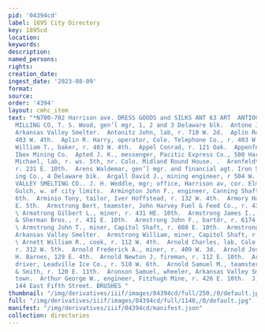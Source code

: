```yaml
---
pid: '04394cd'
label: 1895 City Directory
key: 1895cd
location: 
keywords: 
description: 
named_persons: 
rights: 
creation_date: 
ingest_date: '2023-08-09'
format: 
source: 
order: '4394'
layout: cmhc_item
text: "*N700-702 Harrison ave. DRESS GOODS and SILKS ANT 63 ART  ANTIOCH MINING AND
  MILLING CO, T. S. Wood, gen’l mgr, 1, 2 and 3 Delaware blk.  Antone Joseph, lab,
  Arkansas Valley Smelter.  Antonitz John, lab, r. 710 W. 2d.  Aplin Robert 8., r.
  403 W. 4th.  Aplin R. Harry, operator, Colo. Telephone Co., r. 403 W. 4th.  Aplin
  William T., baker, r. 403 W. 4th.  Appel Conrad, r. 121 Oak.  Appenfeller A., miner,
  Ibex Mining Co.  Apted J. K., messenger, Pacitic Express Co., 500 Harrison av.  Archer
  Michael, lab, r. ws. 5th, nr. Colo. Midland Round House. .  Arenfeldt Swan, miner,
  r. 231 E. 10th.  Arens Waldemar, gen’] mgr. and financial agt. Iron Silver Min-
  ing Co., 4 Delaware bik.  Argall David J., mining engineer, r 504 W. 3d.  ARKANSAS
  VALLEY SMELTING CO.. J. H. Weddle, mgr; office, Harrison av, cor. Elm; works, California
  Gulch, w. of city limits.  Armington John F., engineer, Canning Shaft, r. 112 W.
  6th.  Arminio Tony, tailor, Iver Hoffstead, r. 132 W. 4th.  Armory Hall, 140-142
  E. 5th.  Armstrong Bert, teamster, John Harvey Fuel & Feed Co., r. 431 E. 10th.
  \ Armatrong Gilbert L., miner, r. 431 HE. 10th.  Armstrong James I., teamster, Harker
  & Sherman Bros., r. 431 E. 10th.  Armstrong John F., bartdr, r. 6174 Harrison av.
  \ Armstrong John T., miner, Capitol Shaft, r. 608 E. 10th.  Armstrong R., helper,
  Arkansas Valley Smelter.  Armstrong William, miner, Capitol Shaft, r. 608 E. 10th.
  \ Arnett William R., cook, r. 112 W. 4th.  Arnold Charles, lab, Colo. Midland Ry.,
  r. 312 W. 5th.  Arnold Frederick A., miner, r. 409 W. 3d.  Arnold Joseph, lab, L.
  H. Barnes, 129 E. 4th.  Arnold Newton J, fireman, r. 112 E. 10th.  Arnold Oscar,
  driver, Leadville Ice Co., r. 510 W. 6th.  Arnold Samuel M., teamster, Reynolds
  & Smith, r. 120 E. 11th.  Aronson Samuel, wheeler, Arkansas Valley Smelter, r. Buck-
  town.  Arthur George W., engineer, Fitzhugh Mine, r. 426 E. 10th.  J, J. QUINN,
  144 East Fifth Street. BRUSHES "
thumbnail: "/img/derivatives/iiif/images/04394cd/full/250,/0/default.jpg"
full: "/img/derivatives/iiif/images/04394cd/full/1140,/0/default.jpg"
manifest: "/img/derivatives/iiif/04394cd/manifest.json"
collection: directories
---
```


